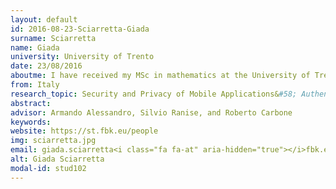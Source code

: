 ```yaml
---
layout: default 
id: 2016-08-23-Sciarretta-Giada
surname: Sciarretta
name: Giada
university: University of Trento
date: 23/08/2016
aboutme: I have received my MSc in mathematics at the University of Trento, Italy. I am currently pursuing a PhD in computer science at the University of Trento and working at the Security & Trust research unit of Fondazione Bruno Kessler on a project related to digital identity and access management for mobile applications.
from: Italy
research_topic: Security and Privacy of Mobile Applications&#58; Authentication and Authorization
abstract: 
advisor: Armando Alessandro, Silvio Ranise, and Roberto Carbone
keywords: 
website: https://st.fbk.eu/people
img: sciarretta.jpg
email: giada.sciarretta<i class="fa fa-at" aria-hidden="true"></i>fbk.eu
alt: Giada Sciarretta
modal-id: stud102
---
```

